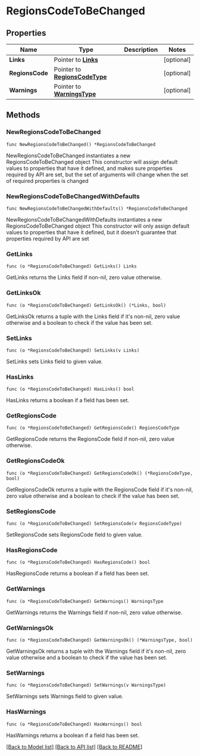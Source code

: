 # RegionsCodeToBeChanged

## Properties

Name | Type | Description | Notes
------------ | ------------- | ------------- | -------------
**Links** | Pointer to [**Links**](Links.md) |  | [optional] 
**RegionsCode** | Pointer to [**RegionsCodeType**](RegionsCodeType.md) |  | [optional] 
**Warnings** | Pointer to [**WarningsType**](WarningsType.md) |  | [optional] 

## Methods

### NewRegionsCodeToBeChanged

`func NewRegionsCodeToBeChanged() *RegionsCodeToBeChanged`

NewRegionsCodeToBeChanged instantiates a new RegionsCodeToBeChanged object
This constructor will assign default values to properties that have it defined,
and makes sure properties required by API are set, but the set of arguments
will change when the set of required properties is changed

### NewRegionsCodeToBeChangedWithDefaults

`func NewRegionsCodeToBeChangedWithDefaults() *RegionsCodeToBeChanged`

NewRegionsCodeToBeChangedWithDefaults instantiates a new RegionsCodeToBeChanged object
This constructor will only assign default values to properties that have it defined,
but it doesn't guarantee that properties required by API are set

### GetLinks

`func (o *RegionsCodeToBeChanged) GetLinks() Links`

GetLinks returns the Links field if non-nil, zero value otherwise.

### GetLinksOk

`func (o *RegionsCodeToBeChanged) GetLinksOk() (*Links, bool)`

GetLinksOk returns a tuple with the Links field if it's non-nil, zero value otherwise
and a boolean to check if the value has been set.

### SetLinks

`func (o *RegionsCodeToBeChanged) SetLinks(v Links)`

SetLinks sets Links field to given value.

### HasLinks

`func (o *RegionsCodeToBeChanged) HasLinks() bool`

HasLinks returns a boolean if a field has been set.

### GetRegionsCode

`func (o *RegionsCodeToBeChanged) GetRegionsCode() RegionsCodeType`

GetRegionsCode returns the RegionsCode field if non-nil, zero value otherwise.

### GetRegionsCodeOk

`func (o *RegionsCodeToBeChanged) GetRegionsCodeOk() (*RegionsCodeType, bool)`

GetRegionsCodeOk returns a tuple with the RegionsCode field if it's non-nil, zero value otherwise
and a boolean to check if the value has been set.

### SetRegionsCode

`func (o *RegionsCodeToBeChanged) SetRegionsCode(v RegionsCodeType)`

SetRegionsCode sets RegionsCode field to given value.

### HasRegionsCode

`func (o *RegionsCodeToBeChanged) HasRegionsCode() bool`

HasRegionsCode returns a boolean if a field has been set.

### GetWarnings

`func (o *RegionsCodeToBeChanged) GetWarnings() WarningsType`

GetWarnings returns the Warnings field if non-nil, zero value otherwise.

### GetWarningsOk

`func (o *RegionsCodeToBeChanged) GetWarningsOk() (*WarningsType, bool)`

GetWarningsOk returns a tuple with the Warnings field if it's non-nil, zero value otherwise
and a boolean to check if the value has been set.

### SetWarnings

`func (o *RegionsCodeToBeChanged) SetWarnings(v WarningsType)`

SetWarnings sets Warnings field to given value.

### HasWarnings

`func (o *RegionsCodeToBeChanged) HasWarnings() bool`

HasWarnings returns a boolean if a field has been set.


[[Back to Model list]](../README.md#documentation-for-models) [[Back to API list]](../README.md#documentation-for-api-endpoints) [[Back to README]](../README.md)


